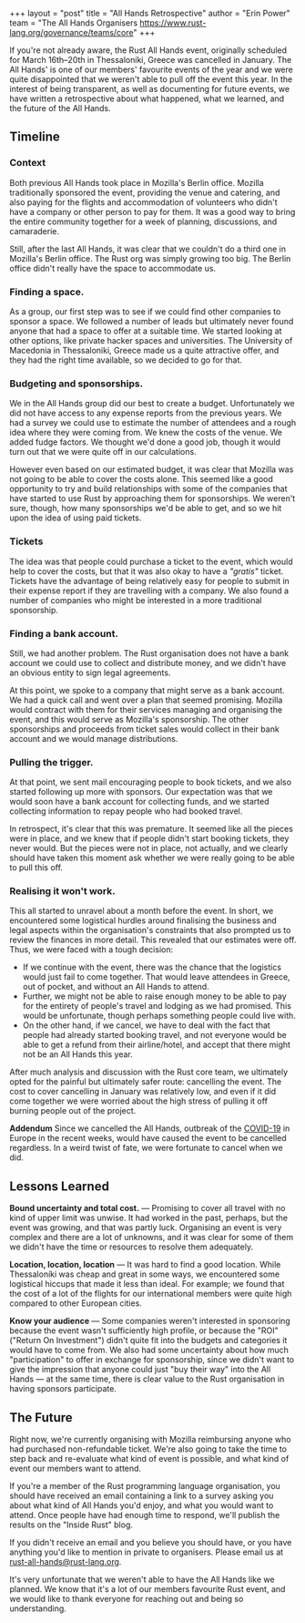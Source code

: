 +++
layout = "post"
title = "All Hands Retrospective"
author = "Erin Power"
team = "The All Hands Organisers <https://www.rust-lang.org/governance/teams/core>"
+++

If you're not already aware, the Rust All Hands event, originally scheduled for
March 16th–20th in Thessaloníki, Greece was cancelled in January. The All Hands'
is one of our members' favourite events of the year and we were quite
disappointed that we weren't able to pull off the event this year. In the
interest of being transparent, as well as documenting for future events, we
have written a retrospective about what happened, what we learned, and the
future of the All Hands.

## Timeline

### Context
Both previous All Hands took place in Mozilla's Berlin office. Mozilla
traditionally sponsored the event, providing the venue and catering, and also
paying for the flights and accommodation of volunteers who didn't have a
company or other person to pay for them. It was a good way to bring the entire
community together for a week of planning, discussions, and camaraderie.

Still, after the last All Hands, it was clear that we couldn't do a third one
in Mozilla's Berlin office. The Rust org was simply growing too big. The
Berlin office didn't really have the space to accommodate us.

### Finding a space.
As a group, our first step was to see if we could find other companies to
sponsor a space. We followed a number of leads but ultimately never found
anyone that had a space to offer at a suitable time. We started looking
at other options, like private hacker spaces and universities. The University
of Macedonia in Thessaloniki, Greece made us a quite attractive offer, and
they had the right time available, so we decided to go for that.

### Budgeting and sponsorships.
We in the All Hands group did our best to create a budget. Unfortunately we
did not have access to any expense reports from the previous years. We had a
survey we could use to estimate the number of attendees and a rough idea where
they were coming from. We knew the costs of the venue. We added fudge factors.
We thought we'd done a good job, though it would turn out that we were quite
off in our calculations.

However even based on our estimated budget, it was clear that Mozilla was not
going to be able to cover the costs alone. This seemed like a good opportunity
to try and build relationships with some of the companies that have started to
use Rust by approaching them for sponsorships. We weren't sure, though, how 
many sponsorships we'd be able to get, and so we hit upon the idea of using
paid tickets.

### Tickets
The idea was that people could purchase a ticket to the event, which would
help to cover the costs, but that it was also okay to have a *"gratis"*
ticket. Tickets have the advantage of being relatively easy for people to
submit in their expense report if they are travelling with a company. We also
found a number of companies who might be interested in a more
traditional sponsorship.

### Finding a bank account.
Still, we had another problem. The Rust organisation does not have a bank
account we could use to collect and distribute money, and we didn't have an
obvious entity to sign legal agreements.

At this point, we spoke to a company that might serve as a bank account. We
had a quick call and went over a plan that seemed promising. Mozilla would
contract with them for their services managing and organising the event, and
this would serve as Mozilla's sponsorship. The other sponsorships and proceeds
from ticket sales would collect in their bank account and we would
manage distributions.

### Pulling the trigger.
At that point, we sent mail encouraging people to book tickets, and we also
started following up more with sponsors. Our expectation was that we would
soon have a bank account for collecting funds, and we started collecting
information to repay people who had booked travel.

In retrospect, it's clear that this was premature. It seemed like all the
pieces were in place, and we knew that if people didn't start booking tickets,
they never would. But the pieces were not in place, not actually, and we clearly
should have taken this moment ask whether we were really going to be able to
pull this off.

### Realising it won't work.
This all started to unravel about a month before the event. In short, we
encountered some logistical hurdles around finalising the business and legal
aspects within the organisation's constraints that also prompted us to review
the finances in more detail. This revealed that our estimates were off. Thus,
we were faced with a tough decision:

* If we continue with the event, there was the chance that the logistics would
  just fail to come together. That would leave attendees in Greece, out of
  pocket, and without an All Hands to attend.
* Further, we might not be able to raise enough money to be able to pay for
  the entirety of people's travel and lodging as we had promised. This would be
  unfortunate, though perhaps something people could live with.
* On the other hand, if we cancel, we have to deal with the fact that people
  had already started booking travel, and not everyone would be able to get a
  refund from their airline/hotel, and accept that there might not be an
  All Hands this year.

After much analysis and discussion with the Rust core team, we ultimately
opted for the painful but ultimately safer route: cancelling the event. The
cost to cover cancelling in January was relatively low, and even if it did
come together we were worried about the high stress of pulling it off burning
people out of the project.

**Addendum** Since we cancelled the All Hands, outbreak of the [COVID-19] in
Europe in the recent weeks, would have caused the event to be cancelled
regardless. In a weird twist of fate, we were fortunate to cancel when we did.

[covid-19]: https://en.wikipedia.org/wiki/2019–20_coronavirus_pandemic

## Lessons Learned
**Bound uncertainty and total cost.** — Promising to cover all travel with
no kind of upper limit was unwise. It had worked in the past, perhaps, but the
event was growing, and that was partly luck. Organising an event is very complex
and there are a lot of unknowns, and it was clear for some of them we didn't have
the time or resources to resolve them adequately.

**Location, location, location** — It was hard to find a good location. While
Thessaloníki was cheap and great in some ways, we encountered some logistical
hiccups that made it less than ideal. For example; we found that the cost of a
lot of the flights for our international members were quite high compared to
other European cities.

**Know your audience** — Some companies weren't interested in sponsoring
because the event wasn't sufficiently high profile, or because the "ROI"
("Return On Investment") didn't quite fit into the budgets and categories it
would have to come from. We also had some uncertainty about how much
"participation" to offer in exchange for sponsorship, since we didn't want to
give the impression that anyone could just "buy their way" into the All Hands —
at the same time, there is clear value to the Rust organisation in having
sponsors participate.

## The Future

Right now, we're currently organising with Mozilla reimbursing anyone who had
purchased non-refundable ticket. We're also going to take the time to step back
and re-evaluate what kind of event is possible, and what kind of event our
members want to attend.

If you're a member of the Rust programming language organisation, you should
have received an email containing a link to a survey asking you about what
kind of All Hands you'd enjoy, and what you would want to attend. Once people
have had enough time to respond, we'll publish the results on the
"Inside Rust" blog.

If you didn't receive an email and you believe you should have, or you have
anything you'd like to mention in private to organisers. Please email us
at <rust-all-hands@rust-lang.org>.

It's very unfortunate that we weren't able to have the All Hands like we
planned. We know that it's a lot of our members favourite Rust event, and we
would like to thank everyone for reaching out and being so understanding.
